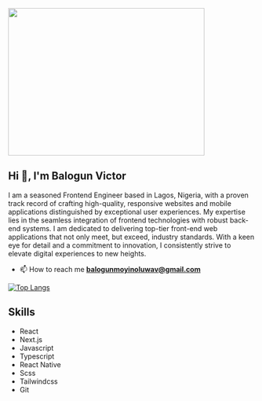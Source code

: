 <img src="https://github.com/BalogunVictor/BalogunVictor/assets/93051955/b9cdc2f8-bdfe-404a-b3a0-53cec76a8e0e" width="400" height="300" />

## Hi 👋, I'm Balogun Victor

I am a seasoned Frontend Engineer based in Lagos, Nigeria, with a proven track record of crafting high-quality, responsive websites and mobile applications distinguished by exceptional user experiences. My expertise lies in the seamless integration of frontend technologies with robust back-end systems. I am dedicated to delivering top-tier front-end web applications that not only meet, but exceed, industry standards. With a keen eye for detail and a commitment to innovation, I consistently strive to elevate digital experiences to new heights.

- 📫 How to reach me **balogunmoyinoluwav@gmail.com**



[![Top Langs](https://github-readme-stats.vercel.app/api/top-langs/?username=balogunvictor&layout=compact)](https://github.com/balogunvictor)


## Skills

- React
- Next.js
- Javascript
- Typescript
- React Native
- Scss
- Tailwindcss
- Git
